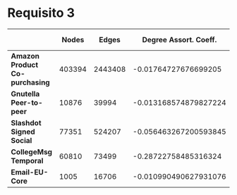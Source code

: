 # Requisito 3




|                                  | Nodes  | Edges   | Degree Assort. Coeff. | Connected components | GCC    | Avg. Clust. Coeff      |
|----------------------------------|--------|---------|-----------------------|----------------------|--------|------------------------|
| **Amazon Product Co-purchasing** | 403394 | 2443408 | -0.01764727676699205  | 7                    | 403364 | 0.41768123430510284    |    
| **Gnutella Peer-to-peer**        | 10876  | 39994   | -0.013168574879827224 | 1                    | 10876  | 0.00621753327714660625 |
| **Slashdot Signed Social**       | 77351  | 524207  | -0.056463267200593845 | 1                    | 77351  | 0.2392426996348363     |
| **CollegeMsg Temporal**          | 60810  | 73499   | -0.28722758485316324  | 4                    | 60800  | 0.0033675006441922137  |
| **Email-EU-Core**                | 1005   | 16706   | -0.010990490627931076 | 20                   | 986    | 0.3993549664221539     |